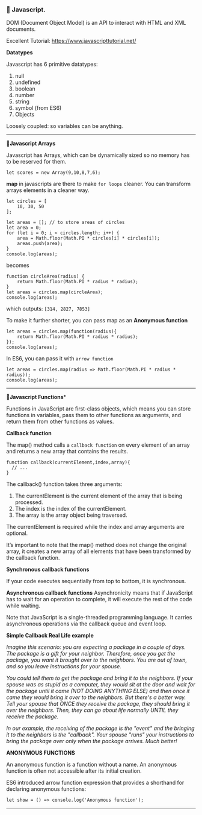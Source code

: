 ### **👋 Javascript.**


DOM (Document Object Model) is an API to interact with HTML and XML documents. 

Excellent Tutorial: https://www.javascripttutorial.net/


**Datatypes**

Javascript has 6 primitive datatypes:
1. null
2. undefined
3. boolean
4. number
5. string
6. symbol (from ES6)
7. Objects


Loosely coupled: so variables can be anything. 

---
**🤚Javascript Arrays**

Javascript has Arrays, which can be dynamically sized so no memory has to be reserved for them. 

``let scores = new Array(9,10,8,7,6);``


**map** in javascripts are there to make `for loops` cleaner. You can transform arrays elements in a cleaner way. 

```
let circles = [
    10, 30, 50
];

let areas = []; // to store areas of circles
let area = 0;
for (let i = 0; i < circles.length; i++) {
    area = Math.floor(Math.PI * circles[i] * circles[i]);
    areas.push(area);
}
console.log(areas);
```

becomes 
```
function circleArea(radius) {
    return Math.floor(Math.PI * radius * radius);
}
let areas = circles.map(circleArea);
console.log(areas);
```

which outputs: `[314, 2827, 7853]`

To make it further shorter, you can pass map as an **Anonymous function**

```
let areas = circles.map(function(radius){
    return Math.floor(Math.PI * radius * radius);
});
console.log(areas);

```

In ES6, you can pass it with `arrow function` 
```
let areas = circles.map(radius => Math.floor(Math.PI * radius * radius));
console.log(areas);
```
---
**🤚Javascript Functions***

Functions in JavaScript are first-class objects, which means you can store functions in variables, pass them to other functions as arguments, and return them from other functions as values.


**Callback function**

The map() method calls a `callback function` on every element of an array and returns a new array that contains the results.


```
function callback(currentElement,index,array){
  // ... 
}
```

The callback() function takes three arguments:

1. The currentElement is the current element of the array that is being processed.
2. The index is the index of the currentElement.
3. The array is the array object being traversed.

The currentElement is required while the index and array arguments are optional.

It’s important to note that the map() method does not change the original array, it creates a new array of all elements that have been transformed by the callback function.


**Synchronous callback functions**

If your code executes sequentially from top to bottom, it is synchronous.


**Asynchronous callback functions**
Asynchronicity means that if JavaScript has to wait for an operation to complete, it will execute the rest of the code while waiting.

Note that JavaScript is a single-threaded programming language. It carries asynchronous operations via the callback queue and event loop.


**Simple Callback Real Life example**

*Imagine this scenario: you are expecting a package in a couple of days. The package is a gift for your neighbor. Therefore, once you get the package, you want it brought over to the neighbors. You are out of town, and so you leave instructions for your spouse.*

*You could tell them to get the package and bring it to the neighbors. If your spouse was as stupid as a computer, they would sit at the door and wait for the package until it came (NOT DOING ANYTHING ELSE) and then once it came they would bring it over to the neighbors. But there's a better way. Tell your spouse that ONCE they receive the package, they should bring it over the neighbors. Then, they can go about life normally UNTIL they receive the package.*

*In our example, the receiving of the package is the "event" and the bringing it to the neighbors is the "callback". Your spouse "runs" your instructions to bring the package over only when the package arrives. Much better!*



**ANONYMOUS FUNCTIONS**

An anonymous function is a function without a name. An anonymous function is often not accessible after its initial creation.

ES6 introduced arrow function expression that provides a shorthand for declaring anonymous functions:

``` let show = () => console.log('Anonymous function'); ```


---

